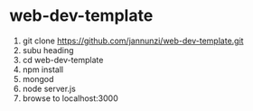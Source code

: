 # web-dev-template

1. git clone https://github.com/jannunzi/web-dev-template.git
  1. subu heading
1. cd web-dev-template
1. npm install
1. mongod
1. node server.js
1. browse to localhost:3000
